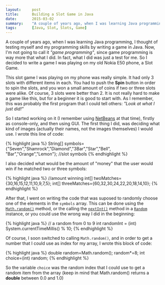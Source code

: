 ```yaml
---
layout:     post
title:      Building a Slot Game in Java 
date:       2015-03-02
summary:    "A couple of years ago, when I was learning Java programming, I thought of testing myself and my programming skills by writing a game in Java. Now, I'm not going to call it game programming, since game programming is way more that what I did. In fact, what I did was just a test for me. So I decided to write a game I was playing on my old Nokia E50 phone, a Slot Game."
tags:       [Java, Slot, Slots, Game]
---
```


<p>
A couple of years ago, when I was learning Java programming, I thought of testing myself and my programming skills by writing a game in Java. Now, I'm not going to call it <i>"game programming"</i>, since game programming is way more that what I did. In fact, what I did was just a test for me. So I decided to write a game I was playing on my old Nokia E50 phone, a Slot Game.
</p>

This slot game I was playing on my phone was really simple. It had only 3 slots with different items in each. You had to push the **Spin** button in order to spin the slots, and you won a small amount of coins if two or three slots were alike. Of course, 3 slots were better than 2. It is not really hard to make a game like this, but for a beginner it is good to start with. As I remember, this was probably the first program that I could tell others: <i>"Look at what I just did!"</i>

So I started working on it (I remember using <a href="https://netbeans.org/" target="_blank">NetBeans</a> at that time), firstly as console-only, and then using GUI. The first thing I did, was deciding what kind of images (actually their names, not the images themselves) I would use. I wrote this line of code:

{% highlight java %}
String[] symbols={"Seven","Shamrock","Diamond","3Bar","Star","Bell", "Bar","Orange","Lemon"}; //slot symbols
{% endhighlight %}

I also decided what would be the amount of "money" that the user would win if he matched two or three symbols:

{% highlight java %}
//amount winning
int[] twoMatches={30,16,15,12,11,10,9,7,5};
int[] threeMatches={60,32,30,24,22,20,18,14,10};
{% endhighlight %}

After that, I went on writing the code that was suposed to randomly choose one of the elements in the <code>symbols</code> array. This can be done using the <a href="http://docs.oracle.com/javase/7/docs/api/java/lang/Math.html#random()" target="_blank"><code>Math.random()</code><a/> method, or the calling the <a href="http://docs.oracle.com/javase/7/docs/api/java/util/Random.html#nextInt(int)" target="_blank"><code>nextInt()</code></a> method in a <a href="http://docs.oracle.com/javase/7/docs/api/java/util/Random.html" target="_blank"><code>Random</code></a> instance, or you could use the wrong way I did in the beginning:

{% highlight java %}
// a random from 0 to 9
int randomInt = (int) System.currentTimeMillis() % 10;
{% endhighlight %}

Of course, I soon switched to calling <code>Math.random()</code>, and in order to get a number that I could use as index for my array, I wrote this block of code:

{% highlight java %}
double random=Math.random();
random*=8;
int choice=(int) random;
{% endhighlight %}

So the variable <code>choice</code> was the random index that I could use to get a random item from the array (keep in mind that Math.random() returns a **double** between 0.0 and 1.0)
